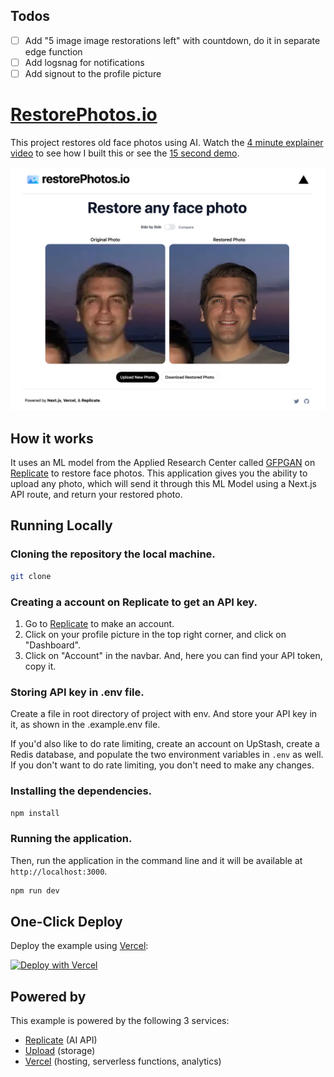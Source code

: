 ## Todos

- [ ] Add "5 image image restorations left" with countdown, do it in separate edge function
- [ ] Add logsnag for notifications
- [ ] Add signout to the profile picture

# [RestorePhotos.io](https://restorephotos.io/)

This project restores old face photos using AI. Watch the [4 minute explainer video](https://twitter.com/nutlope/status/1614794731396931585) to see how I built this or see the [15 second demo](https://twitter.com/nutlope/status/1612488923716136962).

[![Face Photo Restorer](./public/screenshot.png)](https://restorephotos.io/)

## How it works

It uses an ML model from the Applied Research Center called [GFPGAN](https://github.com/TencentARC/GFPGAN) on [Replicate](https://replicate.com/) to restore face photos. This application gives you the ability to upload any photo, which will send it through this ML Model using a Next.js API route, and return your restored photo.

## Running Locally

### Cloning the repository the local machine.

```bash
git clone
```

### Creating a account on Replicate to get an API key.

1. Go to [Replicate](https://replicate.com/) to make an account.
2. Click on your profile picture in the top right corner, and click on "Dashboard".
3. Click on "Account" in the navbar. And, here you can find your API token, copy it.

### Storing API key in .env file.

Create a file in root directory of project with env. And store your API key in it, as shown in the .example.env file.

If you'd also like to do rate limiting, create an account on UpStash, create a Redis database, and populate the two environment variables in `.env` as well. If you don't want to do rate limiting, you don't need to make any changes.

### Installing the dependencies.

```bash
npm install
```

### Running the application.

Then, run the application in the command line and it will be available at `http://localhost:3000`.

```bash
npm run dev
```

## One-Click Deploy

Deploy the example using [Vercel](https://vercel.com?utm_source=github&utm_medium=readme&utm_campaign=vercel-examples):

[![Deploy with Vercel](https://vercel.com/button)](https://vercel.com/new/clone?repository-url=https://github.com/Nutlope/restorePhotos&env=REPLICATE_API_KEY&project-name=face-photo-restorer&repo-name=restore-photos)

## Powered by

This example is powered by the following 3 services:

- [Replicate](https://replicate.com) (AI API)
- [Upload](https://upload.io) (storage)
- [Vercel](https://vercel.com) (hosting, serverless functions, analytics)

